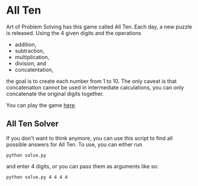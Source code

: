 # All Ten
Art of Problem Solving has this game called All Ten. Each day, a new puzzle is
released. Using the 4 given digits and the operations
- addition,
- subtraction,
- multiplication,
- division, and
- concatentation,

the goal is to create each number from 1 to 10. The only caveat is that
concatenation cannot be used in intermediate calculations, you can only
concatenate the original digits together.

You can play the game [here](https://beastacademy.com/all-ten).

## All Ten Solver
If you don't want to think anymore, you can use this script to find all possible
answers for All Ten. To use, you can either run
```
python solve.py
```
and enter 4 digits, or you can pass them as arguments like so:
```
python solve.py 4 4 4 4
```
